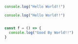

``` js:test01.md:not_exists/test.js
```


``` ts:test01.md
```

``` js:test.js:test/test.js
console.log("Hello World!!")
```

``` js:test.js:test/test.js
console.log("Hello World!!")
```

``` ts:test02.md
```

``` js:test.js:test/test2.js
const f = () => {
  console.log("Good By World!!")
}
```

